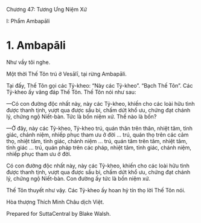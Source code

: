  

Chương 47: Tương Ưng Niệm Xứ

I: Phẩm Ambapāli

# 1\. Ambapāli

Như vầy tôi nghe.

Một thời Thế Tôn trú ở Vesālī, tại rừng Ambapāli.

Tại đấy, Thế Tôn gọi các Tỷ-kheo: “Này các Tỷ-kheo”. “Bạch Thế Tôn”. Các Tỷ-kheo ấy vâng đáp Thế Tôn. Thế Tôn nói như sau:

—Có con đường độc nhất này, này các Tỷ-kheo, khiến cho các loài hữu tình được thanh tịnh, vượt qua được sầu bi, chấm dứt khổ ưu, chứng đạt chánh lý, chứng ngộ Niết-bàn. Tức là bốn niệm xứ. Thế nào là bốn?

—Ở đây, này các Tỷ-kheo, Tỷ-kheo trú, quán thân trên thân, nhiệt tâm, tỉnh giác, chánh niệm, nhiếp phục tham ưu ở đời … trú, quán thọ trên các cảm thọ, nhiệt tâm, tỉnh giác, chánh niệm … trú, quán tâm trên tâm, nhiệt tâm, tỉnh giác … trú, quán pháp trên các pháp, nhiệt tâm, tỉnh giác, chánh niệm, nhiếp phục tham ưu ở đời.

Có con đường độc nhất này, này các Tỷ-kheo, khiến cho các loài hữu tình được thanh tịnh, vượt qua được sầu bi, chấm dứt khổ ưu, chứng đạt chánh lý, chứng ngộ Niết-bàn. Con đường ấy tức là bốn niệm xứ.

Thế Tôn thuyết như vậy. Các Tỷ-kheo ấy hoan hỷ tín thọ lời Thế Tôn nói.

Hòa thượng Thích Minh Châu dịch Việt.

Prepared for SuttaCentral by Blake Walsh.
